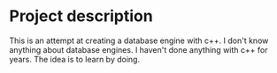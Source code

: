 # Project description
This is an attempt at creating a database engine with c++. I don't know anything about database engines. I haven't done anything with c++ for years. The idea is to learn by doing.
